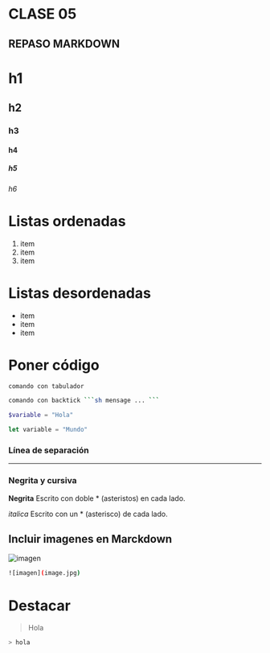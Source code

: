# CLASE 05

## REPASO MARKDOWN

# h1
## h2
### h3
#### h4
##### h5
###### h6

# Listas ordenadas

1. item
2. item
3. item

# Listas desordenadas
* item
* item
* item

# Poner código

    comando con tabulador

```sh
comando con backtick ```sh mensage ... ```
```

```php
$variable = "Hola"
```

```js
let variable = "Mundo"
```

### Línea de separación
---

### Negrita y cursiva

**Negrita** Escrito con doble * (asteristos) en cada lado.

*italica*  Escrito con un * (asterisco) de cada lado.

## Incluir imagenes en Marckdown
![imagen](img/photo-1536148935331-408321065b18.avif)
```sh
![imagen](image.jpg)
```
# Destacar

> Hola
```sh
> hola
